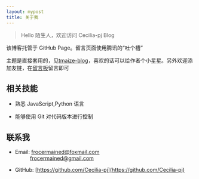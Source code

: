 ```yaml
---
layout: mypost
title: 关于我
---
```


> Hello 陌生人，欢迎访问 Cecilia-pj Blog

该博客托管于 GitHub Page。留言页面使用腾讯的“吐个槽”

主题是直接套用的，见[tmaize-blog](https://github.com/TMaize/tmaize-blog)，喜欢的话可以给作者个小星星。另外欢迎添加友链，在[留言板](chat.html)留言即可

## 相关技能

- 熟悉 JavaScript,Python 语言

- 能够使用 Git 对代码版本进行控制

## 联系我

- Email: [frocermained@foxmail.com](http://mail.qq.com/cgi-bin/qm_share?t=qm_mailme&email=LkhcQU1LXENPR0BLSm5IQVZDT0dCAE1BQw) <br> &emsp;&emsp;&nbsp;&nbsp;&nbsp;[frocermained@gmail.com](mailto:frocermained@gmail.com)

- GitHub: [https://github.com/Cecilia-pj](https://github.com/Cecilia-pj)
